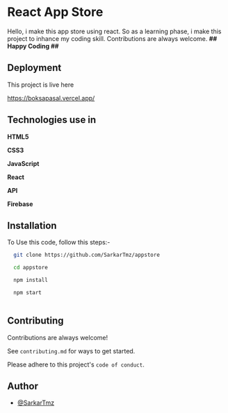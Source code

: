 
# React App Store
Hello, i make this app store using react. So as a learning phase, i make this project to inhance my coding skill. Contributions are always welcome. **## Happy Coding ##**

## Deployment

This project is live here

https://boksapasal.vercel.app/

## Technologies use in

  **HTML5**
  
  **CSS3**
  
  **JavaScript**
  
  **React**
  
  **API**
  
  **Firebase**


## Installation

To Use this code, follow this steps:-

```bash
  git clone https://github.com/SarkarTmz/appstore

  cd appstore

  npm install

  npm start
  
```
    
## Contributing

Contributions are always welcome!

See `contributing.md` for ways to get started.

Please adhere to this project's `code of conduct`.


## Author

- [@SarkarTmz](https://www.github.com/SarkarTmz)

